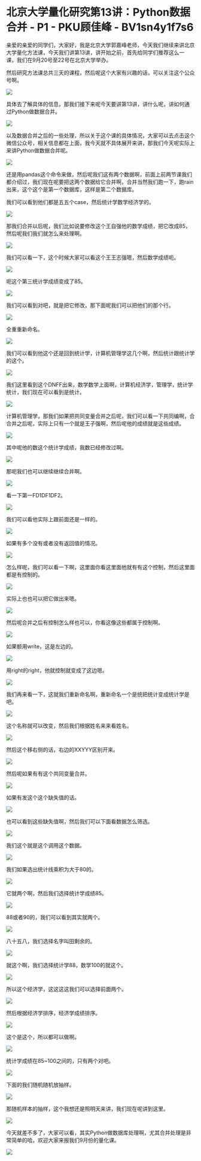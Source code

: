 # 北京大学量化研究第13讲：Python数据合并 - P1 - PKU顾佳峰 - BV1sn4y1f7s6

亲爱的亲爱的同学们，大家好，我是北京大学郭嘉峰老师，今天我们继续来讲北京大学量化方法课，今天我们讲第13讲，讲开始之前，首先给同学们推荐这么一课，我们在9月20号至22号在北京大学举办。

然后研究方法课总共三天的课程，然后呢这个大家有兴趣的话，可以关注这个公众号啊。

![](img/40d766e036083661ddad18d9c0639651_1.png)

具体去了解具体的信息，那我们接下来呢今天要讲第13讲，讲什么呢，讲如何通过Python做数据合并。

![](img/40d766e036083661ddad18d9c0639651_3.png)

以及数据合并之后的一些处理，所以关于这个课的具体情况，大家可以去点击这个微信公众号，相关信息都在上面，我今天就不具体展开来讲，那我们今天呢实际上来讲Python做数据合并呢。



![](img/40d766e036083661ddad18d9c0639651_5.png)

还是用pandas这个命令来做，然后呢我们这有两个数据啊，前面上前两节课我们都介绍过，我们现在呢要把这两个数据给它合并啊，合并当然我们跑一下，跑rain出来，这个这个是第一个数据库，这样是第二个数据库。

我们可以看到他们都是五五个case，然后统计学数学经济学的。

![](img/40d766e036083661ddad18d9c0639651_7.png)

那我们合并以后呢，我们比如说要修改这个王自强他的数学成绩，把它改成85，然后呢我们我们就怎么来处理啊。



![](img/40d766e036083661ddad18d9c0639651_9.png)

我们可以看一下，这个时候大家可以看这个王王志强嗯，然后数学成绩呃。

![](img/40d766e036083661ddad18d9c0639651_11.png)

呃这个第三统计学成绩变成了85。

![](img/40d766e036083661ddad18d9c0639651_13.png)

我们可以看到对吧，就是把它修改，那下面呢我们可以把他们的那个行。

![](img/40d766e036083661ddad18d9c0639651_15.png)

全重重新命名。

![](img/40d766e036083661ddad18d9c0639651_17.png)

我们可以看到他这个还是回到统计学，计算机管理学这几个啊，然后统计跟统计学的这个。

![](img/40d766e036083661ddad18d9c0639651_19.png)

我们这里看到这个DNFF出来，数学数学上面啊，计算机经济学，管理学，统计学统计，我们现在可以看到是统计。



![](img/40d766e036083661ddad18d9c0639651_21.png)

计算机管理学，那我们如果把共同变量合并之后呢，我们可以看一下共同编啊，合合并之后呢，实际上只有一个就是王子强啊，然后呢他的成绩就是这些成绩。



![](img/40d766e036083661ddad18d9c0639651_23.png)

其中呢他的数这个统计学成绩，我数已经修改过啊。

![](img/40d766e036083661ddad18d9c0639651_25.png)

那呃我们也可以继续继续合并啊。

![](img/40d766e036083661ddad18d9c0639651_27.png)

看一下第一FD1DF1DF2。

![](img/40d766e036083661ddad18d9c0639651_29.png)

我们可以看他实际上跟前面还是一样的。

![](img/40d766e036083661ddad18d9c0639651_31.png)

如果有多个没有或者没有返回值的情况。

![](img/40d766e036083661ddad18d9c0639651_33.png)

怎么样呢，我们可以看一下啊，这里面你看这里面他就有有这个控制，然后这里面都是有控制的。

![](img/40d766e036083661ddad18d9c0639651_35.png)

实际上也也可以把它做出来嗯。

![](img/40d766e036083661ddad18d9c0639651_37.png)

然后呢合并之后有控制怎么样也可以，你看这像这些都属于控制啊。

![](img/40d766e036083661ddad18d9c0639651_39.png)

如果额用write，这是左边的。

![](img/40d766e036083661ddad18d9c0639651_41.png)

用right的right，他就控制就变成了这边嗯。

![](img/40d766e036083661ddad18d9c0639651_43.png)

我们再来看一下，这就我们重新命名啊，重新命名一个是统把统计变成统计学是吧。

![](img/40d766e036083661ddad18d9c0639651_45.png)

这个名称就可以改变，然后我们根据姓名来来看姓名。

![](img/40d766e036083661ddad18d9c0639651_47.png)

然后这个移右侧的话，右边的XXYYY区别开来。

![](img/40d766e036083661ddad18d9c0639651_49.png)

然后呢如果有有这个共同变量合并。

![](img/40d766e036083661ddad18d9c0639651_51.png)

如果有发这个这个缺失值的话。

![](img/40d766e036083661ddad18d9c0639651_53.png)

也可以看到这些缺失值啊，然后我们可以下面看数据怎么筛选。

![](img/40d766e036083661ddad18d9c0639651_55.png)

我们这个就是这个调用这个数据。

![](img/40d766e036083661ddad18d9c0639651_57.png)

我们如果选出统计线乘积为大于80的。

![](img/40d766e036083661ddad18d9c0639651_59.png)

它就两个啊，然后我们选择统计学成绩85。

![](img/40d766e036083661ddad18d9c0639651_61.png)

88或者90的，我们可以看到其实就两个。

![](img/40d766e036083661ddad18d9c0639651_63.png)

八十五八，我们选择名字叫田剩余的。

![](img/40d766e036083661ddad18d9c0639651_65.png)

就这个啊，我们选择统计学88，数学100的就这个。

![](img/40d766e036083661ddad18d9c0639651_67.png)

所以这个经济学，这这这这我们可以选择前面两个。

![](img/40d766e036083661ddad18d9c0639651_69.png)

然后根据经济学排序，经济学成绩排序。

![](img/40d766e036083661ddad18d9c0639651_71.png)

这个是这个，所以都可以做啊。

![](img/40d766e036083661ddad18d9c0639651_73.png)

统计学成绩在85~100之间的，只有两个对吧。

![](img/40d766e036083661ddad18d9c0639651_75.png)

下面的我们随机随机放抽样。

![](img/40d766e036083661ddad18d9c0639651_77.png)

那随机样本的抽样，这个我想还是照明天来讲，我们现在呢讲到这里。

![](img/40d766e036083661ddad18d9c0639651_79.png)

今天就差不多了，大家可以看，其实Python做数据库处理啊，尤其合并处理是非常简单的哈，欢迎大家来报我们9月份的量化课。



![](img/40d766e036083661ddad18d9c0639651_81.png)